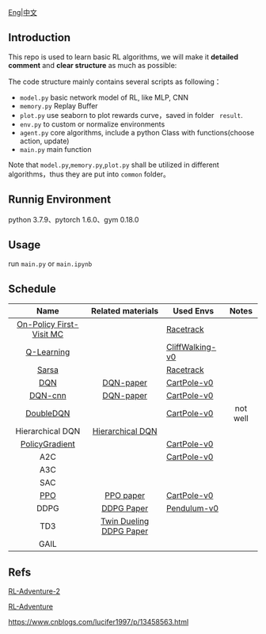 

[Eng](https://github.com/JohnJim0816/reinforcement-learning-tutorials/blob/master/README_en.md)|[中文](https://github.com/JohnJim0816/reinforcement-learning-tutorials/blob/master/README.md)

## Introduction

This repo is used to learn basic RL algorithms, we will make it **detailed comment** and **clear structure** as much as possible:

The code structure mainly contains several scripts as following：

* ```model.py``` basic network model of RL, like MLP, CNN
* ```memory.py``` Replay Buffer
* ```plot.py``` use seaborn to plot rewards curve，saved in folder ``` result```.
* ```env.py``` to custom or normalize environments
* ```agent.py``` core algorithms, include a python Class with functions(choose action, update)
* ```main.py``` main function



Note that ```model.py```,```memory.py```,```plot.py``` shall be utilized in different algorithms，thus they are put into ```common``` folder。

## Runnig Environment

python 3.7.9、pytorch 1.6.0、gym 0.18.0
## Usage

run ```main.py``` or ```main.ipynb```

## Schedule

|                             Name                             |                      Related materials                      | Used Envs                                                    |                            Notes                             |
| :----------------------------------------------------------: | :---------------------------------------------------------: | ------------------------------------------------------------ | :----------------------------------------------------------: |
| [On-Policy First-Visit MC](./MonteCarlo) |                                                             | [Racetrack](./envs/racetrack_env.md) |                                                              |
| [Q-Learning](./QLearning) |                                                             | [CliffWalking-v0](./envs/gym_info.md) |                                                              |
| [Sarsa](./Sarsa) |                                                             | [Racetrack](./envs/racetrack_env.md) |                                                              |
| [DQN](./DQN) | [DQN-paper](https://www.cs.toronto.edu/~vmnih/docs/dqn.pdf) | [CartPole-v0](./envs/gym_info.md) |  |
|                           [DQN-cnn](./DQN_cnn)                            | [DQN-paper](https://www.cs.toronto.edu/~vmnih/docs/dqn.pdf) | [CartPole-v0](./envs/gym_info.md) |                            |
| [DoubleDQN](./DoubleDQN) |                                                             | [CartPole-v0](./envs/gym_info.md) |                       not well                       |
|                       Hierarchical DQN                       |    [Hierarchical DQN](https://arxiv.org/abs/1604.06057)     |                                                              |                                                              |
| [PolicyGradient](./PolicyGradient) |                                                             | [CartPole-v0](./envs/gym_info.md) |                                                              |
|                             A2C                              |                                                             | [CartPole-v0](./envs/gym_info.md) |                                                              |
|                             A3C                              |                                                             |                                                              |                                                              |
|                             SAC                              |                                                             |                                                              |                                                              |
| [PPO](./PPO) |        [PPO paper](https://arxiv.org/abs/1707.06347)        | [CartPole-v0](./envs/gym_info.md) |  |
|                             DDPG                             |       [DDPG Paper](https://arxiv.org/abs/1509.02971)        | [Pendulum-v0](./envs/gym_info.md) |                                                              |
|                             TD3                              | [Twin Dueling DDPG Paper](https://arxiv.org/abs/1802.09477) |                                                              |                                                              |
|                             GAIL                             |                                                             |                                                              |                                                              |


## Refs


[RL-Adventure-2](https://github.com/higgsfield/RL-Adventure-2)

[RL-Adventure](https://github.com/higgsfield/RL-Adventure)

https://www.cnblogs.com/lucifer1997/p/13458563.html
